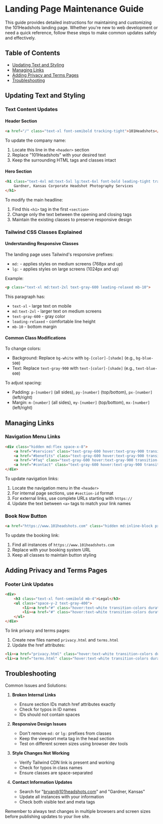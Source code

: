 # Landing Page Maintenance Guide

This guide provides detailed instructions for maintaining and customizing the 101Headshots landing page. Whether you're new to web development or need a quick reference, follow these steps to make common updates safely and effectively.

## Table of Contents
- [Updating Text and Styling](#updating-text-and-styling)
- [Managing Links](#managing-links)
- [Adding Privacy and Terms Pages](#adding-privacy-and-terms-pages)
- [Troubleshooting](#troubleshooting)

## Updating Text and Styling

### Text Content Updates

#### Header Section
```html
<a href="/" class="text-xl font-semibold tracking-tight">101Headshots</a>
```
To update the company name:
1. Locate this line in the `<header>` section
2. Replace "101Headshots" with your desired text
3. Keep the surrounding HTML tags and classes intact

#### Hero Section
```html
<h1 class="text-4xl md:text-5xl lg:text-6xl font-bold leading-tight tracking-tighter mb-6">
    Gardner, Kansas Corporate Headshot Photography Services
</h1>
```
To modify the main headline:
1. Find this `<h1>` tag in the first `<section>`
2. Change only the text between the opening and closing tags
3. Maintain the existing classes to preserve responsive design

### Tailwind CSS Classes Explained

#### Understanding Responsive Classes
The landing page uses Tailwind's responsive prefixes:
- `md:` - applies styles on medium screens (768px and up)
- `lg:` - applies styles on large screens (1024px and up)

Example:
```html
<p class="text-xl md:text-2xl text-gray-600 leading-relaxed mb-10">
```
This paragraph has:
- `text-xl` - large text on mobile
- `md:text-2xl` - larger text on medium screens
- `text-gray-600` - gray color
- `leading-relaxed` - comfortable line height
- `mb-10` - bottom margin

#### Common Class Modifications

To change colors:
- Background: Replace `bg-white` with `bg-[color]-[shade]` (e.g., `bg-blue-500`)
- Text: Replace `text-gray-900` with `text-[color]-[shade]` (e.g., `text-blue-600`)

To adjust spacing:
- Padding: `p-[number]` (all sides), `py-[number]` (top/bottom), `px-[number]` (left/right)
- Margin: `m-[number]` (all sides), `my-[number]` (top/bottom), `mx-[number]` (left/right)

## Managing Links

### Navigation Menu Links
```html
<div class="hidden md:flex space-x-8">
    <a href="#services" class="text-gray-600 hover:text-gray-900 transition-colors duration-300">Services</a>
    <a href="#benefits" class="text-gray-600 hover:text-gray-900 transition-colors duration-300">Benefits</a>
    <a href="#faq" class="text-gray-600 hover:text-gray-900 transition-colors duration-300">FAQ</a>
    <a href="#contact" class="text-gray-600 hover:text-gray-900 transition-colors duration-300">Contact</a>
</div>
```

To update navigation links:
1. Locate the navigation menu in the `<header>`
2. For internal page sections, use `#section-id` format
3. For external links, use complete URLs starting with `https://`
4. Update the text between `<a>` tags to match your link names

### Book Now Button
```html
<a href="https://www.101headshots.com" class="hidden md:inline-block px-6 py-2 bg-blue-600 text-white rounded-full hover:bg-blue-700 transition-colors duration-300">Book Now</a>
```

To update the booking link:
1. Find all instances of `https://www.101headshots.com`
2. Replace with your booking system URL
3. Keep all classes to maintain button styling

## Adding Privacy and Terms Pages

### Footer Link Updates
```html
<div>
    <h3 class="text-xl font-semibold mb-4">Legal</h3>
    <ul class="space-y-2 text-gray-400">
        <li><a href="#" class="hover:text-white transition-colors duration-300">Privacy Policy</a></li>
        <li><a href="#" class="hover:text-white transition-colors duration-300">Terms of Service</a></li>
    </ul>
</div>
```

To link privacy and terms pages:
1. Create new files named `privacy.html` and `terms.html`
2. Update the href attributes:
```html
<li><a href="privacy.html" class="hover:text-white transition-colors duration-300">Privacy Policy</a></li>
<li><a href="terms.html" class="hover:text-white transition-colors duration-300">Terms of Service</a></li>
```

## Troubleshooting

Common Issues and Solutions:

1. **Broken Internal Links**
   - Ensure section IDs match href attributes exactly
   - Check for typos in ID names
   - IDs should not contain spaces

2. **Responsive Design Issues**
   - Don't remove `md:` or `lg:` prefixes from classes
   - Keep the viewport meta tag in the head section
   - Test on different screen sizes using browser dev tools

3. **Style Changes Not Working**
   - Verify Tailwind CDN link is present and working
   - Check for typos in class names
   - Ensure classes are space-separated

4. **Contact Information Updates**
   - Search for "bryan@101headshots.com" and "Gardner, Kansas"
   - Update all instances with your information
   - Check both visible text and meta tags

Remember to always test changes in multiple browsers and screen sizes before publishing updates to your live site.